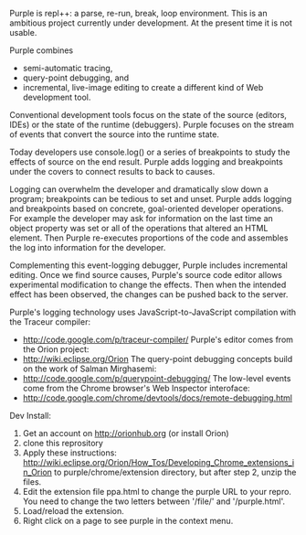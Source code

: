 Purple is repl++: a parse, re-run, break, loop environment. 
This is an ambitious project currently under development. 
At the present time it is not usable.

Purple combines 
  * semi-automatic tracing,
  * query-point debugging, and
  * incremental, live-image editing
to create a different kind of Web development tool.

Conventional development tools focus on the state of the source (editors, IDEs) or the state of the runtime (debuggers). 
Purple focuses on the stream of events that convert the source into the runtime state. 

Today developers use console.log() or a series of breakpoints to study the effects of source on the end result.
Purple adds logging and breakpoints under the covers to connect results to back to causes.

Logging can overwhelm the developer and dramatically slow down a program; breakpoints can be tedious to set and unset. 
Purple adds logging and breakpoints based on concrete, goal-oriented developer operations.
For example the developer may ask for information on the last time an object property was set 
or all of the operations that altered an HTML element. 
Then Purple re-executes proportions of the code and assembles the log into information for the developer.

Complementing this event-logging debugger, Purple includes incremental editing.
Once we find source causes, Purple's source code editor allows experimental modification to change the effects.
Then when the intended effect has been observed, the changes can be pushed back to the server.

Purple's logging technology uses JavaScript-to-JavaScript compilation with the Traceur compiler:
  * http://code.google.com/p/traceur-compiler/
Purple's editor comes from the Orion project:
  * http://wiki.eclipse.org/Orion
The query-point debugging concepts build on the work of Salman Mirghasemi:
  * http://code.google.com/p/querypoint-debugging/
The low-level events come from the Chrome browser's Web Inspector interoface:
  * http://code.google.com/chrome/devtools/docs/remote-debugging.html
  
Dev Install:

1. Get an account on http://orionhub.org (or install Orion)
2. clone this reprository 
3. Apply these instructions: 
  http://wiki.eclipse.org/Orion/How_Tos/Developing_Chrome_extensions_in_Orion
to purple/chrome/extension directory, but after step 2, unzip the files.
4. Edit the extension file ppa.html to change the purple URL to your repro. You need to change the two letters between '/file/' and '/purple.html'.
5. Load/reload the extension.
6. Right click on a page to see purple in the context menu. 
